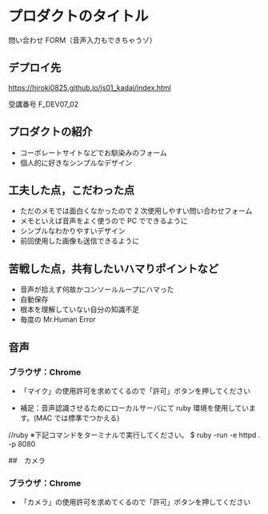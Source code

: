 # プロダクトのタイトル

問い合わせ FORM（音声入力もできちゃうゾ）

## デプロイ先

https://hiroki0825.github.io/js01_kadai/index.html

受講番号 F_DEV07_02

## プロダクトの紹介

- コーポレートサイトなどでお馴染みのフォーム
- 個人的に好きなシンプルなデザイン

## 工夫した点，こだわった点

- ただのメモでは面白くなかったので 2 次使用しやすい問い合わせフォーム
- メモといえば音声をよく使うので PC でできるように
- シンプルなわかりやすいデザイン
- 前回使用した画像も送信できるように

## 苦戦した点，共有したいハマりポイントなど

- 音声が拾えず何故かコンソールループにハマった
- 自動保存
- 根本を理解していない自分の知識不足
- 毎度の Mr.Human Error

## 音声

### ブラウザ：Chrome

- 「マイク」の使用許可を求めてくるので「許可」ボタンを押してください

- 補足：音声認識させるためにローカルサーバにて ruby 環境を使用しています。(MAC では標準でつかえる)

//ruby
※下記コマンドをターミナルで実行してください。
\$ ruby -run -e httpd . -p 8080

##　カメラ

### ブラウザ：Chrome

- 「カメラ」の使用許可を求めてくるので「許可」ボタンを押してください
